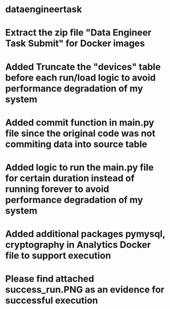 # dataengineertask
# Extract the zip file "Data Engineer Task Submit" for Docker images
# Added Truncate the "devices" table before each run/load logic to avoid performance degradation of my system
# Added commit function in main.py file since the original code was not commiting data into source table
# Added logic to run the main.py file for certain duration instead of running forever to avoid performance degradation of my system
# Added additional packages pymysql, cryptography in Analytics Docker file to support execution
# Please find attached success_run.PNG as an evidence for successful execution
